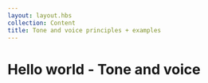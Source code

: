 ```yaml
---
layout: layout.hbs
collection: Content
title: Tone and voice principles + examples
---
```


# Hello world - Tone and voice
